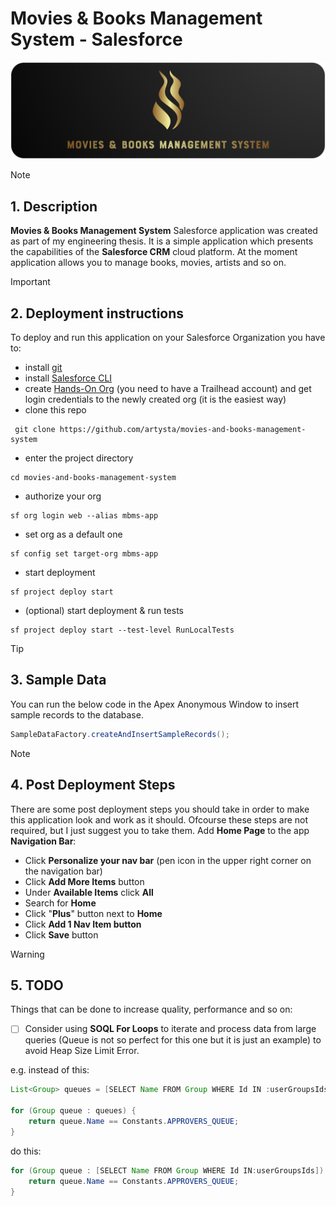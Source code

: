 # Movies & Books Management System - Salesforce
<img src="/mbms-logo.png" alt="MBMS Logo"/>

> [!note]
> ## **1.** Description
> **Movies & Books Management System** Salesforce application was created as part of my engineering thesis. It is a simple application which presents the capabilities of the **Salesforce CRM** cloud platform. At the moment application allows you to manage books, movies, artists and so on.

> [!important]
> ## **2.** Deployment instructions
> To deploy and run this application on your Salesforce Organization you have to:
> - install [git](https://git-scm.com/)
> - install [Salesforce CLI](https://developer.salesforce.com/tools/sfdxcli)
> - create [Hands-On Org](https://trailhead.salesforce.com/users/profiles/orgs) (you need to have a Trailhead account) and get login credentials to the newly created org (it is the easiest way)
> - clone this repo
> ```console
>  git clone https://github.com/artysta/movies-and-books-management-system
>  ```
> - enter the project directory
>  ```console
> cd movies-and-books-management-system
>  ```
> - authorize your org
> ```console
> sf org login web --alias mbms-app
> ```
> - set org as a default one
> ```console
> sf config set target-org mbms-app
> ```
>   - start deployment
>   ```console
>   sf project deploy start
>   ```
>   - (optional) start deployment & run tests
>   ```console
>   sf project deploy start --test-level RunLocalTests
>   ```

> [!tip]
> ## **3.** Sample Data
> You can run the below code in the Apex Anonymous Window to insert sample records to the database.
> ```java
> SampleDataFactory.createAndInsertSampleRecords();
> ```

> [!note]
> ## **4.** Post Deployment Steps
> There are some post deployment steps you should take in order to make this application look and work as it should. Ofcourse these steps are not required, but I just suggest you to take them.
> Add **Home Page** to the app **Navigation Bar**:
> - Click **Personalize your nav bar** (pen icon in the upper right corner on the navigation bar)
> - Click **Add More Items** button
> - Under **Available Items** click **All**
> - Search for **Home**
> - Click "**Plus**" button next to **Home**
> - Click **Add 1 Nav Item button**
> - Click **Save** button

> [!warning]
> ## **5.** TODO
> Things that can be done to increase quality, performance and so on:
> - [ ] Consider using **SOQL For Loops** to iterate and process data from large queries (Queue is not so perfect for this one but it is just an example) to avoid Heap Size Limit Error.
>  
> e.g. instead of this:
> 
> ```java
> List<Group> queues = [SELECT Name FROM Group WHERE Id IN :userGroupsIds];
>         
> for (Group queue : queues) {
>     return queue.Name == Constants.APPROVERS_QUEUE;
> }
> ```
>  
> do this:
> 
> ```java  
> for (Group queue : [SELECT Name FROM Group WHERE Id IN:userGroupsIds]) {
>     return queue.Name == Constants.APPROVERS_QUEUE;
> }
> ```
